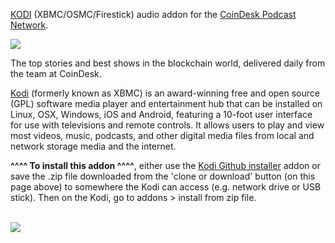 <a href="kodi.tv">KODI<a> (XBMC/OSMC/Firestick) audio addon for the <a href="https://art19.com/shows/late-confirmation">CoinDesk Podcast Network</a>.<br>

<img src="https://content.production.cdn.art19.com/images/90/02/1e/e5/90021ee5-ee71-49ec-8dee-4bb74febbe02/6da5837f399bae77fa0e90f94daae54bc1175ea0550ca8f8c388e82efd3349d9e89441d7c9474249e80a216b2f2a9f9a0cf722f8ff53304c06aa16804669ef05.jpeg"><br>

The top stories and best shows in the blockchain world, delivered daily from the team at CoinDesk.<br>

<a href="www.kodi.tv">Kodi</a> (formerly known as XBMC) is an award-winning free and open source (GPL) software media player and entertainment hub that can be installed on Linux, OSX, Windows, iOS and Android, featuring a 10-foot user interface for use with televisions and remote controls. It allows users to play and view most videos, music, podcasts, and other digital media files from local and network storage media and the internet.<br>

<b>^^^^ To install this addon ^^^^</b>, either use the <a href="https://www.tvaddons.co/github-browser-kodi/">Kodi Github installer</a> addon or save the .zip file downloaded from the 'clone or download' button (on this page above) to somewhere the Kodi can access (e.g. network drive or USB stick). Then on the Kodi, go to addons > install from zip file.<br>

<br><a href="http://www.kodi.tv"><img src="https://kodi.tv/sites/default/files/page/field_image/about--devices.jpg">
